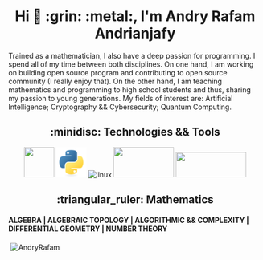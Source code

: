 <h1 align="center"> Hi 👋 :grin: :metal:, I'm Andry Rafam Andrianjafy </h1>
Trained as a mathematician, I also have a deep passion for programming. I spend all of my time between both disciplines. On one hand, I am working on building open source program and contributing to open source community (I really enjoy that). On the other hand, I am teaching mathematics and programming to high school students and thus, sharing my passion to young generations.
My fields of interest are: Artificial Intelligence; Cryptography && Cybersecurity; Quantum Computing.

<h2 align="center"> :minidisc: Technologies && Tools </h2>

<p align="center"> <img src="https://github.com/simple-icons/simple-icons/blob/master/icons/cplusplus.svg" width="60" height="60"/> <img src="https://github.com/devicons/devicon/blob/master/icons/python/python-original.svg" width="60" height="60"/> <img src="https://github.com/simple-icons/simple-icons/blob/develop/icons/linux.svg" alt="linux" width="60" height="60"/> <img src="https://github.com/valohai/ml-logos/blob/master/keras-text.svg" width="120" height="60"/> <img src="https://upload.wikimedia.org/wikipedia/commons/2/22/Crypto%2B%2B-logo.png" width="140" height="50"/>
 
<h2 align="center"> :triangular_ruler: Mathematics </h2>
<h4 algin="center"> ALGEBRA | ALGEBRAIC TOPOLOGY | ALGORITHMIC && COMPLEXITY | DIFFERENTIAL GEOMETRY | NUMBER THEORY </h4>
<p>&nbsp;<img align="center" src="https://github-readme-stats.vercel.app/api?username=AndryRafam&show_icons=true" alt="AndryRafam" /></p>
